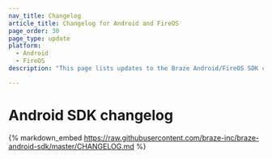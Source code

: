 ```yaml
---
nav_title: Changelog
article_title: Changelog for Android and FireOS
page_order: 30
page_type: update
platform: 
  - Android
  - FireOS
description: "This page lists updates to the Braze Android/FireOS SDK changelog."

---
```


# Android SDK changelog

{% markdown_embed https://raw.githubusercontent.com/braze-inc/braze-android-sdk/master/CHANGELOG.md %}

